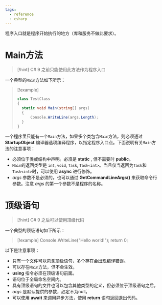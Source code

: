 ```yaml
---
tags:
  - reference
  - csharp
---
```

程序入口就是程序开始执行的地方（库和服务不做此要求）。
# Main方法

> [!hint]
> C# 9 之前只能使用此方法作为程序入口

一个典型的`Main`方法如下所示：

> [!example]
> ```csharp
> class TestClass
> {
> 	static void Main(string[] args)
> 	{
> 		Console.WriteLine(args.Length);
> 	}
> }
> ```

一个程序里只能有一个`Main`方法，如果多个类包含`Main`方法，则必须通过 **StartupObject** 编译器选项编译程序，以指定程序入口点。下面说明有关`Main`方法的注意事项：

- 必须位于类或结构中声明。必须是 **static** , 但不需要时 **public**。
- `Main`的返回类型是 `int`, `void`, `Task`, `Task<int>`。当且仅当返回为`Task`和`Task<int>`时，可以使用 **async** 进行修饰。
- *args* 参数不是必须的，也可以通过 **GetCommandLineArgs()** 来获取命令行参数。注意 *args* 的第一个参数不是程序的名称。
# 顶级语句

> [!hint]
> C# 9 之后可以使用顶级代码

一个典型的顶级语句如下所示：

> [!example]
> Console.WriteLine("Hello world!");
> return 0;

以下是注意事项：

 - 只有一个文件可以包含顶级语句，多个存在会出现编译错误。
 - 可以存在`Main`方法，但不会生效。
 - **using** 指令必须在顶级语句前面。
 - 语句位于全局命名空间内。
 - 具有顶级语句的文件也可以包含其他类型的定义，但必须位于顶级语句之后。
 - *args* 是默认提供的参数，必定不为null。
 - 可以使用 **await** 来调用异步方法，使用 **return** 语句返回退出代码。